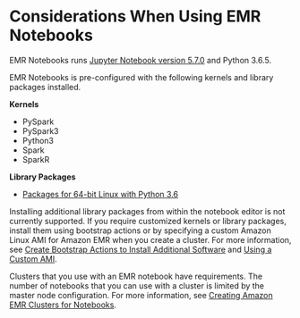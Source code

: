# Considerations When Using EMR Notebooks<a name="emr-managed-notebooks-considerations"></a>

EMR Notebooks runs [Jupyter Notebook version 5\.7\.0](https://jupyter-notebook.readthedocs.io/en/stable/changelog.html#release-5-7-0) and Python 3\.6\.5\.

EMR Notebooks is pre\-configured with the following kernels and library packages installed\.

**Kernels**
+ PySpark
+ PySpark3
+ Python3
+ Spark
+ SparkR

**Library Packages**
+ [Packages for 64\-bit Linux with Python 3\.6](https://docs.anaconda.com/anaconda/packages/py3.7_linux-64/) 

Installing additional library packages from within the notebook editor is not currently supported\. If you require customized kernels or library packages, install them using bootstrap actions or by specifying a custom Amazon Linux AMI for Amazon EMR when you create a cluster\. For more information, see [Create Bootstrap Actions to Install Additional Software](emr-plan-bootstrap.md) and [Using a Custom AMI](emr-custom-ami.md)\.

Clusters that you use with an EMR notebook have requirements\. The number of notebooks that you can use with a cluster is limited by the master node configuration\. For more information, see [Creating Amazon EMR Clusters for Notebooks](emr-managed-notebooks-cluster.md)\.